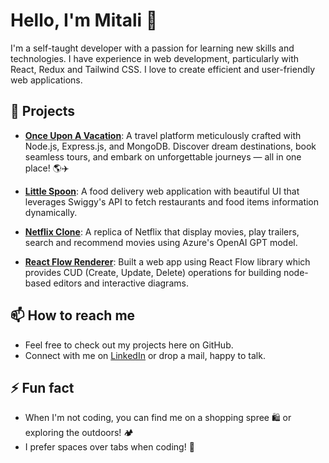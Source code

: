 # Hello, I'm Mitali 👋

I'm a self-taught developer with a passion for learning new skills and technologies. I have experience in web development, particularly with React, Redux and Tailwind CSS. I love to create efficient and user-friendly web applications.

## 🔭 Projects
- **[Once Upon A Vacation](https://once-upon-a-vacation.azurewebsites.net/)**: A travel platform meticulously crafted with Node.js, Express.js, and MongoDB. Discover dream destinations, book seamless tours, and embark on unforgettable journeys — all in one place! 🌎✈️

- **[Little Spoon](https://little-spoon.azurewebsites.net/)**: A food delivery web application with beautiful UI that leverages Swiggy's API to fetch restaurants and food items information dynamically.

- **[Netflix Clone](https://netflixgpt.azurewebsites.net/)**: A replica of Netflix that display movies, play trailers, search and recommend movies using Azure's OpenAI GPT model.

- **[React Flow Renderer](https://react-flow.azurewebsites.net/)**: Built a web app using React Flow library which provides CUD (Create, Update, Delete) operations for building node-based editors and interactive diagrams.

## 📫 How to reach me
- Feel free to check out my projects here on GitHub.
- Connect with me on [LinkedIn](https://www.linkedin.com/in/heymitali/) or drop a mail, happy to talk.

## ⚡ Fun fact
- When I'm not coding, you can find me on a shopping spree 🛍️ or exploring the outdoors! 🏕️
- I prefer spaces over tabs when coding! 🚀

<!--
**heymitali/heymitali** is a ✨ _special_ ✨ repository because its `README.md` (this file) appears on your GitHub profile.

Here are some ideas to get you started:

- 🔭 I’m currently working on ...
- 🌱 I’m currently learning ...
- 👯 I’m looking to collaborate on ...
- 🤔 I’m looking for help with ...
- 💬 Ask me about ...
- 📫 How to reach me: ...
- 😄 Pronouns: ...
- ⚡ Fun fact: ...
-->
